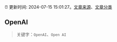 :alarm_clock: 更新时间: 2024-07-15 15:01:27。[文章来源](/README.md)、[文章分类](/TAGS.md)

## OpenAI


> 关键字：`OpenAI`、`Open AI`



